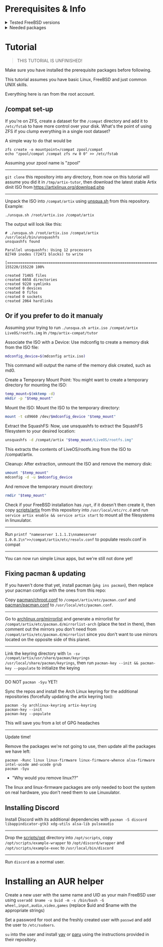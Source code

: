 # Prerequisites & Info

<details>
	<summary>Tested FreeBSD versions</summary>

- FreeBSD 14.0-RELEASE-p4
- FreeBSD 14.0-RELEASE-p5
- FreeBSD 15.0-CURRENT amd64  (By @eternalblissed)

Will work on all 15 snapshots, should work on 13.
Don't know anything about FreeBSD forks or NetBSD.
</details>

<details>
	<summary>Needed packages</summary>

 - squashfs-tools
 - pacman		(optional for managing packages without chroot)
 - pulseaudio   (optional for sound)
 - alsa-lib			(optional for sound)
 - alsa-utils		(optional for sound)
</details>


# Tutorial

> THIS TUTORIAL IS UNFINISHED!

Make sure you have installed the prerequisite packages before following.

This tutorial assumes you have basic Linux, FreeBSD and just common UNIX skills.

Everything here is ran from the root account.

## /compat set-up

If you're on ZFS, create a dataset for the `/compat` directory and add it to `/etc/fstab` to have more control over your disk. What's the point of using ZFS if you clump everything in a single root dataset?

A simple way to do that would be 

```
zfs create -o mountpoint=/compat zpool/compat
echo "zpool/compat /compat zfs rw 0 0" >> /etc/fstab
```
Assuming your zpool name is "zpool"

---
`git clone` this repository into any directory, from now on this tutorial will assume you did it in `/tmp/artix-tutor`, then download the latest stable Artix dinit ISO from https://artixlinux.org/download.php

---
Unpack the ISO into `/compat/artix` using [unsqua.sh](scripts/unsqua.sh) from this repository. Example:
```
./unsqua.sh /root/artix.iso /compat/artix
```
The output will look like this:
```
# ./unsqua.sh /root/artix.iso /compat/artix
/usr/local/bin/unsquashfs
unsquashfs found

Parallel unsquashfs: Using 12 processors
82749 inodes (72471 blocks) to write

[=====================================================================|] 155220/155220 100%

created 71465 files
created 6658 directories
created 9220 symlinks
created 0 devices
created 0 fifos
created 0 sockets
created 2064 hardlinks
```

## Or if you prefer to do it manualy
Assuming your trying to run  `./unsqua.sh artix.iso /compat/artix LiveOS/rootfs.img` in `/tmp/artix-compat/tutor`

Associate the ISO with a Device:
Use mdconfig to create a memory disk from the ISO file:

```sh
mdconfig_device=$(mdconfig artix.iso)
```

This command will output the name of the memory disk created, such as md0.

Create a Temporary Mount Point:
You might want to create a temporary directory for mounting the ISO:

```sh
temp_mount=$(mktemp -d)
mkdir -p "$temp_mount"
```

Mount the ISO:
Mount the ISO to the temporary directory:

```bash
mount -t cd9660 /dev/$mdconfig_device "$temp_mount"
```

Extract the SquashFS:
Now, use unsquashfs to extract the SquashFS filesystem to your desired location:

```sh
unsquashfs -d /compat/artix "$temp_mount/LiveOS/rootfs.img"
```

This extracts the contents of LiveOS/rootfs.img from the ISO to /compat/artix.

Cleanup:
After extraction, unmount the ISO and remove the memory disk:

```sh
umount "$temp_mount"
mdconfig -d -u $mdconfig_device
```

And remove the temporary mount directory:

```sh
rmdir "$temp_mount"
```

Check if your FreeBSD installation has `/opt`, if it doesn't then create it, then copy [scripts/artix](scripts/artix) from this repository into `/usr/local/etc/rc.d` and run `service artix enable && service artix start` to mount all the filesystems in linuxulator.

---
Run `printf "nameserver 1.1.1.1\nnameserver 1.0.0.1\n">>/compat/artix/etc/resolv.conf` to populate resolv.conf in compat

---
You can now run simple Linux apps, but we're still not done yet!

## Fixing pacman & updating

If you haven't done that yet, install pacman (`pkg ins pacman`), then replace your pacman configs with the ones from this repo:

Copy [pacman/chroot.conf](pacman/chroot.conf) to `/compat/artix/etc/pacman.conf` and [pacman/pacman.conf](pacman/pacman.conf) to `/usr/local/etc/pacman.conf`.

---
Go to [archlinux.org/mirrorlist](https://archlinux.org/mirrorlist) and generate a mirrorlist for `/compat/artix/etc/pacman.d/mirrorlist-arch` (place the text in there), then comment out the mirrors you don't need from `/compat/artix/etc/pacman.d/mirrorlist` since you don't want to use mirrors located on the opposite side of this planet.

---
Link the keyring directory with `ln -sv /compat/artix/usr/share/pacman/keyrings /usr/local/share/pacman/keyrings`, then run `pacman-key --init && pacman-key --populate` to initialize the keying

---
DO NOT `pacman -Syu` YET!

Sync the repos and install the Arch Linux keyring for the additional repositories (forcefully updating the artix keyring too):
```
pacman -Sy archlinux-keyring artix-keyring
pacman-key --init
pacman-key --populate
```
This will save you from a lot of GPG headaches

---
Update time!

Remove the packages we're not going to use, then update all the packages we have left:
```
pacman -Runc linux linux-firmware linux-firmware-whence alsa-firmware intel-ucode amd-ucode grub
pacman -Syu
```
- "Why would you remove linux??"

The linux and linux-firmware packages are only needed to boot the system on real hardware, you don't need them to use Linuxulator.

## Installing Discord

Install Discord with its additional dependencies with `pacman -S discord libappindicator-gtk3 xdg-utils alsa-lib pulseaudio`

---
Drop the [scripts/opt](scripts/opt) directory into `/opt/scripts`, copy `/opt/scripts/example-wrapper` to `/opt/discord/wrapper` and `/opt/scripts/example-exec` to `/usr/local/bin/discord`

---
Run `discord` as a normal user.

# Installing an AUR helper
Create a new user with the same name and UID as your main FreeBSD user using `useradd $name -u $uid -m -s /bin/bash -G wheel,input,audio,video,games` (replace $uid and $name with the appropriate strings)

Set a password for root and the freshly created user with `passwd` and add the user to `/etc/sudoers`.

`su` into the user and install [yay](https://github.com/Jguer/yay) or [paru](https://github.com/Morganamilo/paru) using the instructions provided in their repository.
